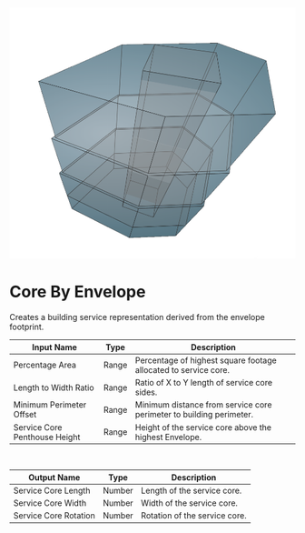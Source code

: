<img src="preview.png" width="512">
            
# Core By Envelope

Creates a building service representation derived from the envelope footprint.

|Input Name|Type|Description|
|---|---|---|
|Percentage Area|Range|Percentage of highest square footage allocated to service core.|
|Length to Width Ratio|Range|Ratio of X to Y length of service core sides.|
|Minimum Perimeter Offset|Range|Minimum distance from service core perimeter to building perimeter.|
|Service Core Penthouse Height|Range|Height of the service core above the highest Envelope.|


<br>

|Output Name|Type|Description|
|---|---|---|
|Service Core Length|Number|Length of the service core.|
|Service Core Width|Number|Width of the service core.|
|Service Core Rotation|Number|Rotation of the service core.|

